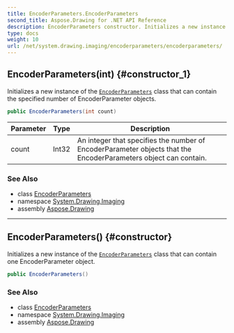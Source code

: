 ```yaml
---
title: EncoderParameters.EncoderParameters
second_title: Aspose.Drawing for .NET API Reference
description: EncoderParameters constructor. Initializes a new instance of the EncoderParameters class that can contain the specified number of EncoderParameter objects
type: docs
weight: 10
url: /net/system.drawing.imaging/encoderparameters/encoderparameters/
---
```

## EncoderParameters(int) {#constructor_1}

Initializes a new instance of the [`EncoderParameters`](../) class that can contain the specified number of EncoderParameter objects.

```csharp
public EncoderParameters(int count)
```

| Parameter | Type | Description |
| --- | --- | --- |
| count | Int32 | An integer that specifies the number of EncoderParameter objects that the EncoderParameters object can contain. |

### See Also

* class [EncoderParameters](../)
* namespace [System.Drawing.Imaging](../../encoderparameters/)
* assembly [Aspose.Drawing](../../../)

---

## EncoderParameters() {#constructor}

Initializes a new instance of the [`EncoderParameters`](../) class that can contain one EncoderParameter object.

```csharp
public EncoderParameters()
```

### See Also

* class [EncoderParameters](../)
* namespace [System.Drawing.Imaging](../../encoderparameters/)
* assembly [Aspose.Drawing](../../../)



